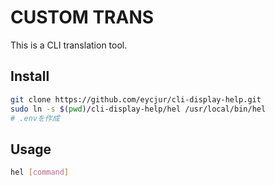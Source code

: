 # CUSTOM TRANS
This is a CLI translation tool.

## Install

```bash
git clone https://github.com/eycjur/cli-display-help.git
sudo ln -s $(pwd)/cli-display-help/hel /usr/local/bin/hel
# .envを作成
```

## Usage

```bash
hel [command]
```
